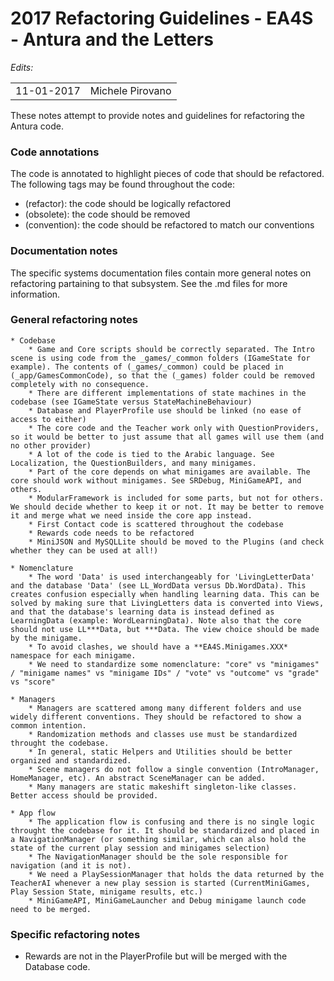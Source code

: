 2017 Refactoring Guidelines - EA4S - Antura and the Letters
=================

*Edits:*

<table>
  <tr>
    <td>11-01-2017</td>
    <td>Michele Pirovano</td>
  </tr>
</table>


These notes attempt to provide notes and guidelines for refactoring the Antura code.

### Code annotations

The code is annotated to highlight pieces of code that should be refactored.
The following tags may be found throughout the code:

  * (refactor): the code should be logically refactored 
  * (obsolete): the code should be removed
  * (convention): the code should be refactored to match our conventions

### Documentation notes

The specific systems documentation files contain more general notes on refactoring partaining to that subsystem.
See the .md files for more information.

### General refactoring notes

	* Codebase
		* Game and Core scripts should be correctly separated. The Intro scene is using code from the _games/_common folders (IGameState for example). The contents of (_games/_common) could be placed in (_app/GamesCommonCode), so that the (_games) folder could be removed completely with no consequence.
		* There are different implementations of state machines in the codebase (see IGameState versus StateMachineBehaviour)
		* Database and PlayerProfile use should be linked (no ease of access to either)
		* The core code and the Teacher work only with QuestionProviders, so it would be better to just assume that all games will use them (and no other provider)
		* A lot of the code is tied to the Arabic language. See Localization, the QuestionBuilders, and many minigames.
		* Part of the core depends on what minigames are available. The core should work without minigames. See SRDebug, MiniGameAPI, and others.
		* ModularFramework is included for some parts, but not for others. We should decide whether to keep it or not. It may be better to remove it and merge what we need inside the core app instead.
		* First Contact code is scattered throughout the codebase
		* Rewards code needs to be refactored
		* MiniJSON and MySQLLite should be moved to the Plugins (and check whether they can be used at all!) 
		
	* Nomenclature
		* The word 'Data' is used interchangeably for 'LivingLetterData' and the database 'Data' (see LL_WordData versus Db.WordData). This creates confusion especially when handling learning data. This can be solved by making sure that LivingLetters data is converted into Views, and that the database's learning data is instead defined as LearningData (example: WordLearningData). Note also that the core should not use LL***Data, but ***Data. The view choice should be made by the minigame.
		* To avoid clashes, we should have a **EA4S.Minigames.XXX* namespace for each minigame.
		* We need to standardize some nomenclature: "core" vs "minigames" / "minigame names" vs "minigame IDs" / "vote" vs "outcome" vs "grade" vs "score"

	* Managers
		* Managers are scattered among many different folders and use widely different conventions. They should be refactored to show a common intention.
		* Randomization methods and classes use must be standardized throught the codebase. 
		* In general, static Helpers and Utilities should be better organized and standardized.
		* Scene managers do not follow a single convention (IntroManager, HomeManager, etc). An abstract SceneManager can be added.
		* Many managers are static makeshift singleton-like classes. Better access should be provided.

	* App flow
		* The application flow is confusing and there is no single logic throught the codebase for it. It should be standardized and placed in a NavigationManager (or something similar, which can also hold the state of the current play session and minigames selection)
		* The NavigationManager should be the sole responsible for navigation (and it is not).
		* We need a PlaySessionManager that holds the data returned by the TeacherAI whenever a new play session is started (CurrentMiniGames, Play Session State, minigame results, etc.)
		* MiniGameAPI, MiniGameLauncher and Debug minigame launch code need to be merged.

   
### Specific refactoring notes

   * Rewards are not in the PlayerProfile but will be merged with the Database code.
